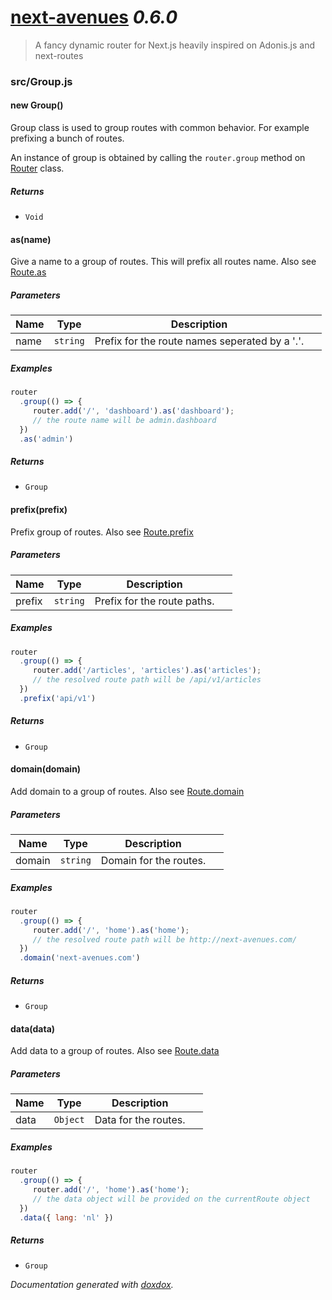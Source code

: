 # [next-avenues](https://github.com/samueljoos/next-avenues) *0.6.0*

> A fancy dynamic router for Next.js heavily inspired on Adonis.js and next-routes


### src/Group.js


#### new Group() 

Group class is used to group routes with
common behavior. For example prefixing a bunch
of routes.

An instance of group is obtained by calling the
`router.group` method on [Router](https://github.com/samueljoos/next-avenues/blob/master/docs/router.md)
class.






##### Returns


- `Void`



#### as(name) 

Give a name to a group of routes.
This will prefix all routes name.
Also see [Route.as](https://github.com/samueljoos/next-avenues/blob/master/docs/route.md#asname)




##### Parameters

| Name | Type | Description |  |
| ---- | ---- | ----------- | -------- |
| name | `string`  | Prefix for the route names seperated by a '.'. | &nbsp; |




##### Examples

```javascript
router
  .group(() => {
     router.add('/', 'dashboard').as('dashboard');
     // the route name will be admin.dashboard
  })
  .as('admin')
```


##### Returns


- `Group`  



#### prefix(prefix) 

Prefix group of routes.
Also see [Route.prefix](https://github.com/samueljoos/next-avenues/blob/master/docs/route.md#prefixprefix)




##### Parameters

| Name | Type | Description |  |
| ---- | ---- | ----------- | -------- |
| prefix | `string`  | Prefix for the route paths. | &nbsp; |




##### Examples

```javascript
router
  .group(() => {
     router.add('/articles', 'articles').as('articles');
     // the resolved route path will be /api/v1/articles
  })
  .prefix('api/v1')
```


##### Returns


- `Group`  



#### domain(domain) 

Add domain to a group of routes.
Also see [Route.domain](https://github.com/samueljoos/next-avenues/blob/master/docs/route.md#domaindomain)




##### Parameters

| Name | Type | Description |  |
| ---- | ---- | ----------- | -------- |
| domain | `string`  | Domain for the routes. | &nbsp; |




##### Examples

```javascript
router
  .group(() => {
     router.add('/', 'home').as('home');
     // the resolved route path will be http://next-avenues.com/
  })
  .domain('next-avenues.com')
```


##### Returns


- `Group`  



#### data(data) 

Add data to a group of routes.
Also see [Route.data](https://github.com/samueljoos/next-avenues/blob/master/docs/route.md#datadata)




##### Parameters

| Name | Type | Description |  |
| ---- | ---- | ----------- | -------- |
| data | `Object`  | Data for the routes. | &nbsp; |




##### Examples

```javascript
router
  .group(() => {
     router.add('/', 'home').as('home');
     // the data object will be provided on the currentRoute object
  })
  .data({ lang: 'nl' })
```


##### Returns


- `Group`  




*Documentation generated with [doxdox](https://github.com/neogeek/doxdox).*
